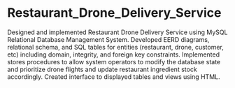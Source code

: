 # Restaurant_Drone_Delivery_Service

Designed and implemented Restaurant Drone Delivery Service using MySQL Relational Database Management System. Developed EERD diagrams, relational schema, and SQL tables for entities (restaurant, drone, customer, etc) including domain, integrity, and foreign key constraints. Implemented stores procedures to allow system operators to modify the database state and prioritize drone flights and update restaurant ingredient stock accordingly. Created interface to displayed tables and views using HTML. 
